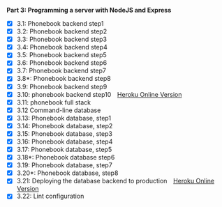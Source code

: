 **Part 3: Programming a server with NodeJS and Express**

- [x] 3.1: Phonebook backend step1
- [x] 3.2: Phonebook backend step2
- [x] 3.3: Phonebook backend step3
- [x] 3.4: Phonebook backend step4
- [x] 3.5: Phonebook backend step5
- [x] 3.6: Phonebook backend step6
- [x] 3.7: Phonebook backend step7
- [x] 3.8*: Phonebook backend step8
- [x] 3.9: Phonebook backend step9
- [x] 3.10: phonebook backend step10&emsp;[Heroku Online Version](https://phonebook-backend-huang.herokuapp.com/)
- [x] 3.11: phonebook full stack
- [x] 3.12 Command-line database
- [x] 3.13: Phonebook database, step1
- [x] 3.14: Phonebook database, step2
- [x] 3.15: Phonebook database, step3
- [x] 3.16: Phonebook database, step4
- [x] 3.17: Phonebook database, step5
- [x] 3.18*: Phonebook database step6
- [x] 3.19: Phonebook database, step7
- [x] 3.20*: Phonebook database, step8
- [x] 3.21: Deploying the database backend to production&emsp;[Heroku Online Version](https://phonebook-database-huang.herokuapp.com/)
- [x] 3.22: Lint configuration
